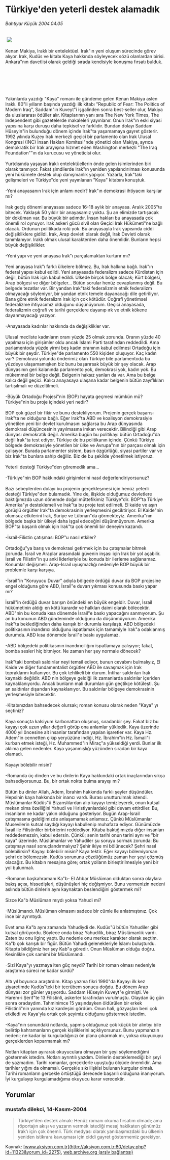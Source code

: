 # Türkiye'den yeterli destek alamadık

*Bahtiyar Küçük 2004.04.05*

<div bgcolor="#FFFEF6">
 <font>
  <img border="0" height="1" src="/web/20060103202753im_/http://aksiyon.com.tr/images/blank.gif"/>
 </font>
 <font class="content">
  <p>
   <img border="0" hspace="5" src="http://web.archive.org/web/20060103202753im_/http://www.aksiyon.com.tr/resim/487/64.jpg" vspace="5"/>
  </p>
 </font>
 <font class="content">
  Kenan Makiya, Iraklı bir entelektüel. Irak"ın yeni oluşum sürecinde görev alıyor. Irak, Kudüs ve kitabı Kaya hakkında söyleyecek sözü olanlardan birisi. Ankara"nın davetlisi olarak geldiği sırada kendisiyle konuşma fırsatı bulduk.
  <br>
   <br>
    <br/>
    <br/>
   </br>
  </br>
 </font>
 <p>
  <font class="content">
   Yakınlarda yazdığı "Kaya" romanı ile gündeme gelen Kenan Makiya aslen Iraklı. 80"li yılların başında yazdığı ilk kitabı "Republic of Fear: The Politics of Modern Iraq", Saddam"ın Kuveyt"i işgalinden sonra best-seller olur, Makiya da uluslararası ödüller alır. Kitaplarının yanı sıra The New York Times, The İndependent gibi gazetelerde makaleleri yayınlanır. Onun Irak"ın eski siyasi yapısına karşı duruşu daha tepkisel ve farklıdır. Bundan dolayı Saddam Hüseyin"in bulunduğu dönem içinde Irak"ta yaşamamaya gayret gösterir. 1992 yılında Kuzey Irak merkezli geçici bir parlamento olan Irak Ulusal Kongresi (INC) İnsan Hakları Komitesi"nde yönetici olan Makiya, ayrıca demokratik bir Irak arayışına hizmet eden Washington merkezli "The Iraq Foundation""ın da kurucusu ve yöneticisi olur.
   <br/>
   <br/>
   Yurtdışında yaşayan Iraklı entelektüellerin önde gelen isimlerinden biri olarak tanınıyor. Fakat şimdilerde Irak"ın yeniden yapılandırılması konusunda yeni hükümete destek olup danışmanlık yapıyor. Yazarla, Irak"taki gelişmeleri ve Türkiye"de yeni yayınlanan "Kaya" kitabını konuştuk.
   <br/>
   <br/>
   -Yeni anayasanın Irak için anlamı nedir? Irak"ın demokrasi ihtiyacını karşılar mı?
   <br/>
   <br/>
   Irak geçiş dönemi anayasası sadece 16-18 aylık bir anayasa. Aralık 2005"te bitecek. Yaklaşık 50 yıldır bir anayasamız yoktu. Şu an elimizde tartışacak bir doküman var. Bu büyük bir adımdır.  İnsan hakları bu anayasada çok önemli rol oynuyor. Irak askeri gücü sivil olan Geçici Irak Hükümeti"ne bağlı olacak. Ordunun politikada rolü yok. Bu anayasayla Irak yapısında ciddi değişikliklere gidildi. Irak, Arap devleti olarak değil, Irak Devleti olarak tanımlanıyor. Iraklı olmak ulusal karakterden daha önemlidir. Bunların hepsi büyük değişiklikler.
   <br/>
   <br/>
   -Yeni yapı ve yeni anayasa Irak"ı parçalamaktan kurtarır mı?
   <br/>
   <br/>
   Yeni anayasa Irak"ı farklı ülkelere bölmez. Bu, Irak halkına bağlı. Irak"ın federal yapısı kabul edildi. Yeni anayasada federalizm sadece Kürdistan için değil, bütün Irak için kabul edildi. Ülkede birçok bölge olacak; Kürt bölgesi, Arap bölgesi ve diğer bölgeler... Bütün sorular henüz cevaplanmış değil. Bu belgede tezatlar var. Bir yandan Irak"taki federalizmin etnik federalizm olmayacağı söyleniyor, bir yandan etnik temele dayanacağı dile getiriliyor. Bana göre etnik federalizm Irak için çok kötüdür. Coğrafi yönetimsel federalizme ihtiyacımız olduğunu düşünüyorum. Geçici anayasada, federalizmin coğrafi ve tarihi gerçeklere dayanıp ırk ve etnik kökene dayanmayacağı yazıyor.
   <br/>
   <br/>
   -Anayasada kadınlar hakkında da değişiklikler var.
   <br/>
   <br/>
   Ulusal mecliste kadınların oranı yüzde 25 olmak zorunda. Oranın yüzde 40 yapılması için girişimler oldu ancak İslami Parti tarafından reddedildi. Ama parlamentoda yüzde yirmi beş kadın oranının kabul edilmesi Ortadoğu için büyük bir şeydir. Türkiye"de parlamento 550 kişiden oluşuyor. Kaç kadın var? Demokrasi yolunda önderimiz olan Türkiye bile parlamentoda bu yüzdeye ulaşamamışken biz bunu başarırsak büyük bir şey olacak. Arap dünyasının geri kalanında parlamento yok, demokrasi yok, kadın yok. Bu mükemmel bir belge değil. Belgenin haksız yanları da var. Ama bu belge kalıcı değil geçici. Kalıcı anayasaya ulaşana kadar belgenin bütün zayıflıkları tartışılmalı ve düzeltilmeli.
   <br/>
   <br/>
   -Büyük Ortadoğu Projesi"nin (BOP) hayata geçmesi mümkün mü? Türkiye"nin bu proje içindeki yeri nedir?
   <br/>
   <br/>
   BOP çok güzel bir fikir ve bunu destekliyorum. Projenin gerçek başarısı Irak"ta ne olduğuna bağlı. Eğer Irak"ta ABD ve koalisyon demokrasiyle yönetilen yeni bir devlet kurulmasını sağlarsa bu Arap dünyasında demokrasi düşüncesinin yayılmasına imkan verecektir. Bilindiği gibi Arap dünyası demokratik değil. Amerika bugün bu politikayı bütün Ortadoğu"da değil Irak"ta test ediyor. Türkiye de bu politikanın içinde. Çünkü Türkiye bölgede demokrasiyle yönetilen bir ülke ve Avrupa"nın bir parçası olmak için çalışıyor. Burada parlamenter sistem, basın özgürlüğü, siyasi partiler var ve biz Irak"ta bunlara sahip değiliz. Biz de bu şekilde yönetilmek istiyoruz.
   <br/>
   <br/>
   Yeterli desteği Türkiye"den göremedik ama...
   <br/>
   <br/>
   -Türkiye"nin BOP hakkındaki girişimlerini nasıl değerlendiriyorsunuz?
   <br/>
   <br/>
   Bazı sebeplerden dolayı bu projenin gerçekleşmesi için henüz yeterli desteği Türkiye"den bulamadık. Yine de, ilişkide olduğumuz devletlere baktığımızda uzun dönemde doğal müttefikimiz Türkiye"dir. BOP"ta Türkiye Amerika"yı desteklemeli ve Irak"ta bu proje test edilmeli. El kaide ve aşırı görüşlü örgütler Irak"ta demokrasinin yerleşmesini geciktiriyor. El Kaide"nin olumsuz etkilerini Irak, Suriye ve Lübnan"da görmekteyiz. Amerika"nın bölgede başka bir ülkeyi daha işgal edeceğini düşünmüyorum. Amerika BOP"ta başarılı olmak için Irak"ta çok önemli bir deneyim kazandı.
   <br/>
   <br/>
   -İsrail-Filistin çatışması BOP"u nasıl etkiler?
   <br/>
   <br/>
   Ortadoğu"ya barış ve demokrasi getirmek için bu çatışmalar bitmek zorunda. İsrail ve Araplar arasındaki güvenin inşası için Irak bir yol açabilir. İsrail ve Filistin"in şu anki liderleriyle bu konuda bir ilerleme sağlanamaz. Konumlar değişmeli. Arap-İsrail uyuşmazlığı nedeniyle BOP büyük bir problemle karşı karşıya.
   <br/>
   <br/>
   -İsrail"in "Koruyucu Duvar" adıyla bölgede ördüğü duvar da BOP projesine engel olduğuna göre ABD, İsrail"e duvarı yıkması konusunda baskı yapar mı?
   <br/>
   <br/>
   İsrail"in ördüğü duvar barışın önündeki en büyük engeldir. Duvar, İsrail hükümetinin aldığı en kötü karardır ve halkları daimi olarak bölecektir. ABD"nin bu konuda kısa dönemde İsrail"e baskı yapacağını sanmıyorum. Şu an bu konunun ABD gündeminde olduğunu da düşünmüyorum. Amerika Irak"ta beklediğinden daha karışık bir durumla karşılaştı. ABD bölgedeki politikasının inandırıcı olduğunu ispatlamak için tamamiyle Irak"a odaklanmış durumda. ABD kısa dönemde İsrail"e baskı uygulamaz.
   <br/>
   <br/>
   -ABD bölgedeki politikasının inandırıcılığını ispatlamaya çalışıyor; fakat, bomba sesleri hiç bitmiyor. Ne zaman her şey normale dönecek?
   <br/>
   <br/>
   Irak"taki bombalı saldırılar neyi temsil ediyor, bunun cevabını bulmalıyız, El Kaide ve diğer fundamentalist örgütler ABD ile savaşmak için Irak topraklarını kullanıyor. Bu çok tehlikeli bir durum. İntihar saldırıları Irak kaynaklı değildir. ABD nin bölgeye geldiği ilk zamanlarda saldırılar içeriden kaynaklanıyordu. Ancak bunların mali durumları gün geçtikçe kötüleşti. Şu an saldırılar dışarıdan kaynaklanıyor. Bu saldırılar bölgeye demokrasinin yerleşmesiyle bitecektir.
   <br/>
   <br/>
   -Kitabınızdan bahsedecek olursak; roman konusu olarak neden "Kaya" yı seçtiniz?
   <br/>
   <br/>
   Kaya sonuçta kalsiyum karbonattan oluşmuş, sıradanbir şey. Fakat biz bu kayayı çok uzun yıllar değerli görüp ona anlamlar yükledik. Kaya üzerinde 4000 yıl öncesine ait insanlar tarafından yapılan işaretler var. Kaya Hz. Adem"in cennetten çıkıp yeryüzüne indiği, Hz. İbrahim"in Hz. İsmail"i kurban etmek isteği, Hz. Muhammed"in Miraç"a yükseldiği yerdi. Bunlar ilk aklıma gelen nedenler. Kaya yaşanmışlığı yüzünden sıradan bir kaya olamadı.
   <br/>
   <br/>
   Kayayı bölebilir misin?
   <br/>
   <br/>
   -Romanda üç dinden ve bu dinlerin Kaya hakkındaki ortak inaçlarından sıkça bahsediyorsunuz. Bu, bir ortak nokta bulma arayışı mı?
   <br/>
   <br/>
   Bütün bu dinler Allah, Adem, İbrahim hakkında farklı şeyler düşündüler. Hepsinin kaya hakkında bir inancı vardı. Burası unutturulmak istendi. Müslümanlar Küdüs"ü Bizanslılardan alıp kayayı temizleyerek, onun kutsal mekan olma özelliğini Yahudi ve Hıristiyanlardaki gibi devam ettirdiler. Bu, insanların ne kadar yakın olduğunu gösteriyor. Bugün Arap-İsrail çatışmasına geldiğimizde anlaşamamak anlamsız. Çünkü Müslümanlar Musevilerin kutsal saydığı kayayı kabullenip muhafaza ediyor. Günümüzde İsrail ile Filistinliler birbirlerini reddediyor. Kitaba baktığımızda diğer insanları reddedemezsin, kabul edersin. Çünkü; senin tarihi onun tarini aynı ve "bir kaya" üzerinde. Müslümanlar ve Yahudiler şu soruyu sormak zorunda: Bu çatışmayı nasıl sonuçlandırmalıyız? Şehir ikiye mi bölünecek? Şehri nasıl bölebilirsin? Kayayı bölebilir misin? Kaya tektir. Eğer kayayı bölemiyorsan şehri de bölemezsin. Kudüs sorununu çözdüğümüz zaman her şeyi çözmüş olacağız. Bu kitabın mesajına göre; ortak yolların birleştirilmesiyle yeni bir yol bulunmalı.
   <br/>
   <br/>
   -Romanın başkahramanı Ka"b- El Ahbar Müslüman olduktan sonra olaylara bakış açısı, hissedişleri, düşünüşleri hiç değişmiyor. Bunu vermenizin nedeni aslında bütün dinlerin aynı kaynaktan beslendiğini göstermek mi?
   <br/>
   <br/>
   Sizce Ka"b Müslüman mıydı yoksa Yahudi mi?
   <br/>
   <br/>
   -Müslümandı. Müslüman olmasını sadece bir cümle ile anlatmıştınız. Çok ince bir ayrıntıydı.
   <br/>
   <br/>
   Evet ama Ka"b aynı zamanda Yahudiydi de. Kudüs"ü bütün Yahudiler gibi kutsal görüyordu. Böylece onda biraz Yahudilik, biraz Müslümanlık vardı. Zaten bu onu ilginç yaptı. Bu nedenle onu merkez karakter olarak seçtim. Ka"b çok karışık bir figür. Bütün Yahudi gelenekleriyle İslamı buluşturdu. Kitapta bildiğimiz her şey Kab"a göredir. Onun Müslüman olduğu doğru. Kesinlikle çok samimi bir Müslümandı.
   <br/>
   <br/>
   -Sizi Kaya"yı yazmaya iten güç neydi? Tarihi bir roman olması nedeniyle araştırma süreci ne kadar sürdü?
   <br/>
   <br/>
   Altı yıl boyunca araştırdım.  Kitap yazma fikri 1990"da Kayayı ilk kez ziyaretimde  Kudüs"teki bir tecrübem sonucu doğdu. Bu dönem Arap dünyası zor günler yaşıyordu. Saddam Hüseyin Kuveyt"e girmişti. Ve Harem-i Şerif"te 13 Filistinli, askerler tarafından vurulmuştu. Olaydan üç gün sonra oradaydım. Tahminimce 15 yaşındayken öldürülen bir erkek Filistinli"nin yanında kız kardeşini gördüm. Onun hali, gözyaşları beni çok etkiledi ve Kaya'yla  ortak çok şeyimiz olduğunu göstermek istedim.
   <br/>
   <br/>
   -Kaya"nın sonundaki notlarda, yapmış olduğunuz çok küçük bir alıntıyı bile belirtip kahramanların gerçek kişiliklerini açıklıyorsunuz. Bunu yapmanızın nedeni; ne kadar iyi kurguladığınızı ön plana çıkarmak mı, yoksa okuyucuyu gerçeklerden koparmamak mı?
   <br/>
   <br/>
   Notları kitaptan ayırarak okuyuculara olmayan bir şeyi söylemediğimi göstermek istedim. Notları ayrıntılı yazdım. Dinlerin desteklemediği bir şeyi de yazmadım. Tarihi romanlar, gerçeklerle uyuştuğu ölçüde önemlidir. Ama tarihler yığını da olmamalı. Gerçekle sıkı ilişkisi bulunan kurgular olmalı. Tarihi romanların gerçekle örtüştüğü derecede başarılı olduğuna inanıyorum. İyi kurgulayıp kurgulamadığıma okuyucu karar verecektir.
  </font>
  <br/>
  <!---- YAZI SONU ----------->
 </p>
</div>


## Yorumlar

### mustafa dilekci, 14-Kasım-2004
> Türkiye'den destek almak: 
> Henüz romanı okuma fırsatım olmadı; ama röportajın akışı ve yazarın vermek istediği mesaj hakikaten günümüz Irak'ı için çok önemli. Türk medyası olarak yanıbaşımızdaki bu ülkenin yeniden istikrara kavuşması için ciddi gayret göstermemiz gerekiyor.

Kaynak: [www.aksiyon.com.tr](http://aksiyon.com.tr:80/detay.php?id=11323&yorum_id=2275), [web.archive.org (arşiv bağlantısı)](http://web.archive.org/web/20060103202753/http://aksiyon.com.tr:80/detay.php?id=11323&yorum_id=2275)
